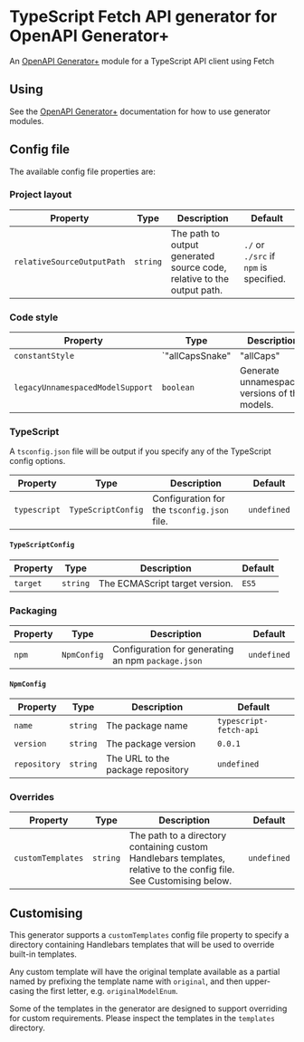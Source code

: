 # TypeScript Fetch API generator for OpenAPI Generator+

An [OpenAPI Generator+](https://github.com/karlvr/openapi-generator-plus) module for a TypeScript API client using Fetch

## Using

See the [OpenAPI Generator+](https://github.com/karlvr/openapi-generator-plus) documentation for how to use
generator modules.

## Config file

The available config file properties are:

### Project layout

|Property|Type|Description|Default|
|--------|----|-----------|-------|
|`relativeSourceOutputPath`|`string`|The path to output generated source code, relative to the output path.|`./` or `./src` if `npm` is specified.|

### Code style

|Property|Type|Description|Default|
|--------|----|-----------|-------|
|`constantStyle`|`"allCapsSnake"|"allCaps"|"camelCase"|"pascalCase"`|The style to use for constant naming.|`"pascalCase"`|
|`legacyUnnamespacedModelSupport`|`boolean`|Generate unnamespaced versions of the models.|`false`|

### TypeScript

A `tsconfig.json` file will be output if you specify any of the TypeScript config options.

|Property|Type|Description|Default|
|--------|----|-----------|-------|
|`typescript`|`TypeScriptConfig`|Configuration for the `tsconfig.json` file.|`undefined`|

#### `TypeScriptConfig`

|Property|Type|Description|Default|
|--------|----|-----------|-------|
|`target`|`string`|The ECMAScript target version.|`ES5`|

### Packaging

|Property|Type|Description|Default|
|--------|----|-----------|-------|
|`npm`|`NpmConfig`|Configuration for generating an npm `package.json`|`undefined`|

#### `NpmConfig`

|Property|Type|Description|Default|
|--------|----|-----------|-------|
|`name`|`string`|The package name|`typescript-fetch-api`|
|`version`|`string`|The package version|`0.0.1`|
|`repository`|`string`|The URL to the package repository|`undefined`|

### Overrides

|Property|Type|Description|Default|
|--------|----|-----------|-------|
|`customTemplates`|`string`|The path to a directory containing custom Handlebars templates, relative to the config file. See Customising below.|`undefined`|

## Customising

This generator supports a `customTemplates` config file property to specify a directory containing Handlebars templates that will be used to override built-in templates.

Any custom template will have the original template available as a partial named by prefixing the template name with `original`, and then upper-casing the first letter, e.g. `originalModelEnum`.

Some of the templates in the generator are designed to support overriding for custom requirements. Please inspect the templates in the `templates` directory.
